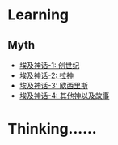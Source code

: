 # Learning
## Myth
   * [埃及神话-1: 创世纪](blog/learning_blog/myth/Egypt_Gods_1-genesis.md)
   * [埃及神话-2: 拉神](blog/learning_blog/myth/Egypt_Gods_2-ra.md)
   * [埃及神话-3: 欧西里斯](blog/learning_blog/myth/Egypt_Gods_3-osiris.md)
   * [埃及神话-4: 其他神以及故事](blog/learning_blog/myth/Egypt_Gods_4-othergods.md)

# Thinking......



